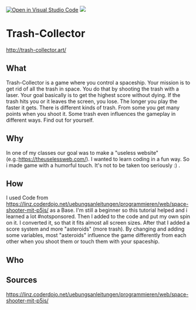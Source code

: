 [![Open in Visual Studio Code](https://classroom.github.com/assets/open-in-vscode-c66648af7eb3fe8bc4f294546bfd86ef473780cde1dea487d3c4ff354943c9ae.svg)](https://classroom.github.com/online_ide?assignment_repo_id=8041437&assignment_repo_type=AssignmentRepo)
![](https://img.shields.io/badge/Built%20%40-HAWK-brightgreen?style=flat)
# Trash-Collector
http://trash-collector.art/

## What
Trash-Collector is a game where you control a spaceship. Your mission is to get rid of all the trash in space. You do that by shooting the trash with a laser. Your goal basically is to get the highest score without dying. If the trash hits you or it leaves the screen, you lose. The longer you play the faster it gets. There is different kinds of trash. From some you get many points when you shoot it. Some trash even influences the gameplay in different ways. Find out for yourself.

## Why
In one of my classes our goal was to make a "useless website" (e.g.:https://theuselessweb.com/). I wanted to learn coding in a fun way. So i made game with a humorful touch. It's not to be taken too seriously :) .

## How
I used Code from https://linz.coderdojo.net/uebungsanleitungen/programmieren/web/space-shooter-mit-p5js/ as a Base. I'm still a beginner so this tutorial helped and i learned a lot #notsponsored. Then I added to the code and put my own spin on it. I converted it, so that it fits almost all screen sizes. After that I added a score system and more "asteroids" (more trash). By changing and adding some variables, most "asteroids" influence the game differently from each other when you shoot them or touch them with your spaceship. 

## Who


## Sources
https://linz.coderdojo.net/uebungsanleitungen/programmieren/web/space-shooter-mit-p5js/
